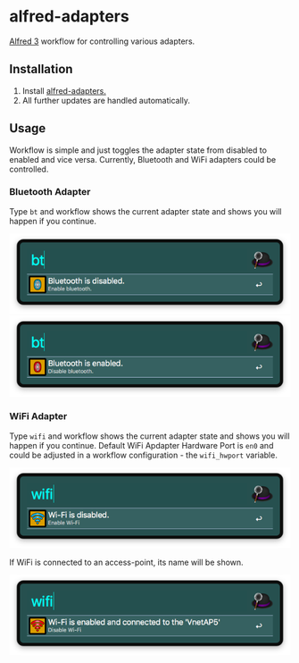 # alfred-adapters
[Alfred 3][1] workflow for controlling various adapters.

## Installation

1) Install [alfred-adapters.][2]
2) All further updates are handled automatically.

## Usage

Workflow is simple and just toggles the adapter state from disabled to enabled and vice versa. Currently, Bluetooth and WiFi adapters could be controlled.

### Bluetooth Adapter

Type ```bt``` and workflow shows the current adapter state and shows you will happen if you continue.

![Alfred disabled bluetooth](doc/images/bt-disabled.png?raw=true "")
![Alfred enabled bluetooth](doc/images/bt-enabled.png?raw=true "")

### WiFi Adapter

Type ```wifi``` and workflow shows the current adapter state and shows you will happen if you continue. Default WiFi Apdapter Hardware Port is ```en0``` and could be adjusted in a workflow configuration - the ```wifi_hwport``` variable.


![Alfred disabled bluetooth](doc/images/wifi-disabled.png?raw=true "")

If WiFi is connected to an access-point, its name will be shown. 

![Alfred enabled bluetooth](doc/images/wifi-enabled.png?raw=true "")




[1]: https://www.alfredapp.com/
[2]: https://github.com/vookimedlo/alfred-adapters/releases/latest
